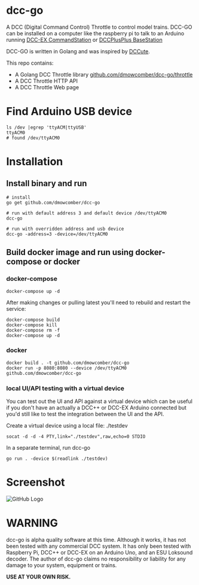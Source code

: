 # dcc-go
A DCC (Digital Command Control) Throttle to control model trains. DCC-GO can be installed on a computer like the raspberry pi to talk to an Arduino running [DCC-EX CommandStation](https://github.com/DCC-EX/CommandStation-EX) or [DCCPlusPlus BaseStation](https://github.com/DccPlusPlus/BaseStation)

DCC-GO is written in Golang and was inspired by [DCCute](https://github.com/deltaray/DCCute).

This repo contains:
* A Golang DCC Throttle library [github.com/dmowcomber/dcc-go/throttle](http://github.com/dmowcomber/dcc-go/blob/master/throttle/throttle.go)
* A DCC Throttle HTTP API
* A DCC Throttle Web page

# Find Arduino USB device
```
ls /dev |egrep 'ttyACM|ttyUSB'
ttyACM0
# found /dev/ttyACM0
```

# Installation
## Install binary and run
```
# install
go get github.com/dmowcomber/dcc-go

# run with default address 3 and default device /dev/ttyACM0
dcc-go

# run with overridden address and usb device
dcc-go -address=3 -device=/dev/ttyACM0
```

## Build docker image and run using docker-compose or docker
### docker-compose
```
docker-compose up -d
```
After making changes or pulling latest you'll need to rebuild and restart the service:
```
docker-compose build
docker-compose kill
docker-compose rm -f
docker-compose up -d
```

### docker
```
docker build . -t github.com/dmowcomber/dcc-go
docker run -p 8080:8080 --device /dev/ttyACM0 github.com/dmowcomber/dcc-go
```

### local UI/API testing with a virtual device
You can test out the UI and API against a virtual device which can be useful if you don't have an actually a DCC++ or DCC-EX Arduino connected but you'd still like to test the integration between the UI and the API.

Create a virtual device using a local file: ./testdev
```
socat -d -d -4 PTY,link="./testdev",raw,echo=0 STDIO
```
In a separate terminal, run dcc-go
```
go run . -device $(readlink ./testdev)
```

# Screenshot
![GitHub Logo](/screenshot.png)

# WARNING

dcc-go is alpha quality software at this time. Although it works, it has not
been tested with any commercial DCC system.
It has only been tested with Raspberry Pi, DCC++ or DCC-EX on an Arduino Uno, and an ESU Loksound decoder.
The author of dcc-go claims no responsibility or liability for any damage to your system,
equipment or trains.

__USE AT YOUR OWN RISK.__
